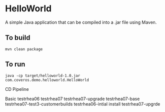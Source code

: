 HelloWorld
==========

A simple Java application that can be compiled into a .jar file using Maven.

To build
--------
    mvn clean package

To run
------
    java -cp target/helloworld-1.0.jar com.coveros.demo.helloworld.HelloWorld

CD Pipeline

Basic
testrhea06
testrhea07
testrhea07-upgrade
testrhea07-base
testrhea07-test3-customerbuilds
testrhea06-intial install
testrhea07-upgrde
